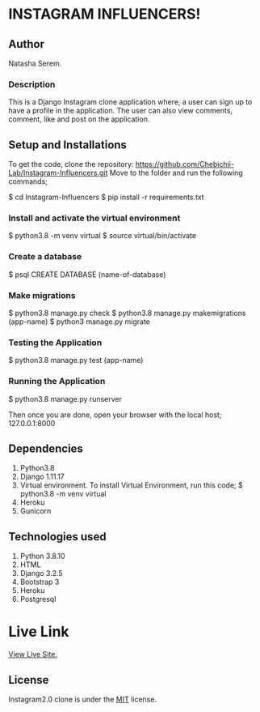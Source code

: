 # INSTAGRAM INFLUENCERS!

## Author
Natasha Serem.

### Description
This is a Django Instagram clone application where, a user can sign up to have a profile in the application. The user can also view comments, comment, like and post on the application. 

## Setup and Installations
To get the code, clone the repository: https://github.com/Chebichii-Lab/Instagram-Influencers.git
Move to the folder and run the following commands;

$ cd Instagram-Influencers
$ pip install -r requirements.txt

### Install and activate the virtual environment

$ python3.8 -m venv virtual
$ source virtual/bin/activate

### Create a database

$ psql
CREATE DATABASE (name-of-database)

### Make migrations

$ python3.8 manage.py check
$ python3.8 manage.py makemigrations (app-name)
$ python3 manage.py migrate

### Testing the Application

$ python3.8 manage.py test (app-name)

### Running the Application

$ python3.8 manage.py runserver

Then once you are done, open your browser with the local host; 127.0.0.1:8000

## Dependencies
1. Python3.8
2. Django 1.11.17
3. Virtual environment. To install Virtual Environment, run this code; $ python3.8 -m venv virtual
4. Heroku
5. Gunicorn

## Technologies used
1. Python 3.8.10
2. HTML
3. Django 3.2.5
4. Bootstrap 3
5. Heroku
6. Postgresql

# Live Link

[View Live Site.](https://instagram2.0.herokuapp.com/)

## License

Instagram2.0 clone is under the [MIT](LICENSE) license.







